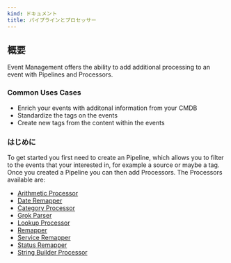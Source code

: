 ```yaml
---
kind: ドキュメント
title: パイプラインとプロセッサー
---
```


## 概要 

Event Management offers the ability to add additional processing to an event with Pipelines and Processors. 


### Common Uses Cases 
- Enrich your events with additonal information from your CMDB
- Standardize the tags on the events
- Create new tags from the content within the events 


### はじめに

To get started you first need to create an Pipeline, which allows you to filter to the events that your interested in, for example a source or maybe a tag. Once you created a Pipeline you can then add Processors. The Processors available are: 

- [Arithmetic Processor][1]
- [Date Remapper][2]
- [Category Processor][3]
- [Grok Parser][4]
- [Lookup Processor][5]
- [Remapper][6]
- [Service Remapper][7]
- [Status Remapper][8]
- [String Builder Processor][9]




[1]: /ja/service_management/events/pipelines_and_processors/arithmetic_processor
[2]: /ja/service_management/events/pipelines_and_processors/date_remapper
[3]: /ja/service_management/events/pipelines_and_processors/category_processor
[4]: /ja/service_management/events/pipelines_and_processors/grok_parser
[5]: /ja/service_management/events/pipelines_and_processors/lookup_processor
[6]: /ja/service_management/events/pipelines_and_processors/remapper
[7]: /ja/service_management/events/pipelines_and_processors/service_remapper
[8]: /ja/service_management/events/pipelines_and_processors/status_remapper
[9]: /ja/service_management/events/pipelines_and_processors/string_builder_processor